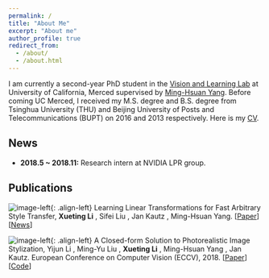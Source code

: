 ```yaml
---
permalink: /
title: "About Me"
excerpt: "About me"
author_profile: true
redirect_from:
  - /about/
  - /about.html
---
```


I am currently a second-year PhD student in the [Vision and Learning Lab](http://vllab.ucmerced.edu/) at University of California, Merced supervised by [Ming-Hsuan Yang](http://faculty.ucmerced.edu/mhyang/). Before coming UC Merced, I received my M.S. degree and B.S. degree from Tsinghua University (THU) and Beijing University of Posts and Telecommunications (BUPT) on 2016 and 2013 respectively. Here is my [CV](https://drive.google.com/file/d/1ndjbuysGBJMMTpmIK3hTD_HfXZVsJzaH/view?usp=sharing).

## News
- **2018.5 ~ 2018.11:** Research intern at NVIDIA LPR group.

## Publications

![image-left](https://raw.githubusercontent.com/sunshineatnoon/sunshineatnoon.github.io/master/images/lst-teser.png){: .align-left} Learning Linear Transformations for Fast Arbitrary Style Transfer, **Xueting Li** , Sifei Liu , Jan Kautz , Ming-Hsuan Yang. [[Paper](https://arxiv.org/abs/1808.04537v1)] [[News](https://news.developer.nvidia.com/new-ai-style-transfer-algorithm-allows-users-to-create-millions-of-artistic-combinations/)]


![image-left](https://raw.githubusercontent.com/sunshineatnoon/sunshineatnoon.github.io/master/images/close-teser.png){: .align-left} A Closed-form Solution to Photorealistic Image Stylization, Yijun Li , Ming-Yu Liu , **Xueting Li** , Ming-Hsuan Yang , Jan Kautz. European Conference on Computer Vision (ECCV), 2018. [[Paper](https://arxiv.org/abs/1802.06474)] [[Code](https://github.com/NVIDIA/FastPhotoStyle)]
